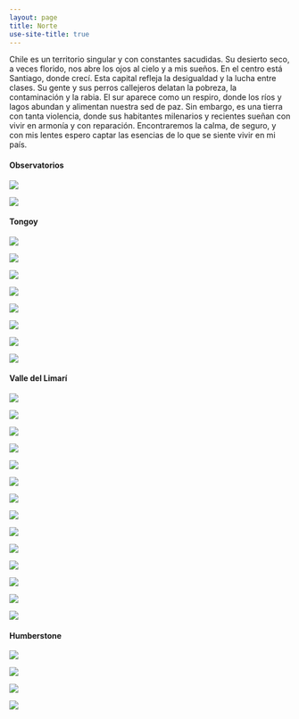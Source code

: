 ```yaml
---
layout: page
title: Norte
use-site-title: true
---
```


Chile es un territorio singular y con constantes sacudidas. Su desierto seco, a veces florido, nos abre los ojos al cielo y a mis sueños. En el centro está Santiago, donde crecí. Esta capital refleja la desigualdad y la lucha entre clases. Su gente y sus perros callejeros delatan la pobreza, la contaminación y la rabia. El sur aparece como un respiro, donde los ríos y lagos abundan y alimentan nuestra sed de paz. Sin embargo, es una tierra con tanta violencia, donde sus habitantes milenarios y recientes sueñan con vivir en armonía y con reparación. Encontraremos la calma, de seguro, y con mis lentes espero captar las esencias de lo que se siente vivir en mi país.

#### Observatorios

![](/img/fotografia/3_1.JPG)

![](/img/fotografia/3_2.JPG)

#### Tongoy

![](/img/fotografia/limari_1.JPG)

![](/img/fotografia/limari_2.JPG)

![](/img/fotografia/limari_3.JPG)

![](/img/fotografia/limari_4.JPG)

![](/img/fotografia/limari_5.JPG)

![](/img/fotografia/limari_6.JPG)

![](/img/fotografia/limari_7.JPG)

![](/img/fotografia/limari_8.JPG)


#### Valle del Limarí

![](/img/fotografia/des_1.JPG)

![](/img/fotografia/des_2.JPG)

![](/img/fotografia/des_3.JPG)

![](/img/fotografia/des_4.JPG)

![](/img/fotografia/des_5.JPG)

![](/img/fotografia/des_6.JPG)

![](/img/fotografia/des_7.JPG)

![](/img/fotografia/des_8.JPG)

![](/img/fotografia/des_9.JPG)

![](/img/fotografia/des_10.JPG)

![](/img/fotografia/des_11.JPG)

![](/img/fotografia/des_12.JPG)

![](/img/fotografia/des_13.JPG)

![](/img/fotografia/des_14.JPG)

#### Humberstone

![](/Fotografía/n_1.jpg)

![](/Fotografía/n_2.jpg)

![](/Fotografía/n_3.jpg)

![](/Fotografía/n_4.jpg)
